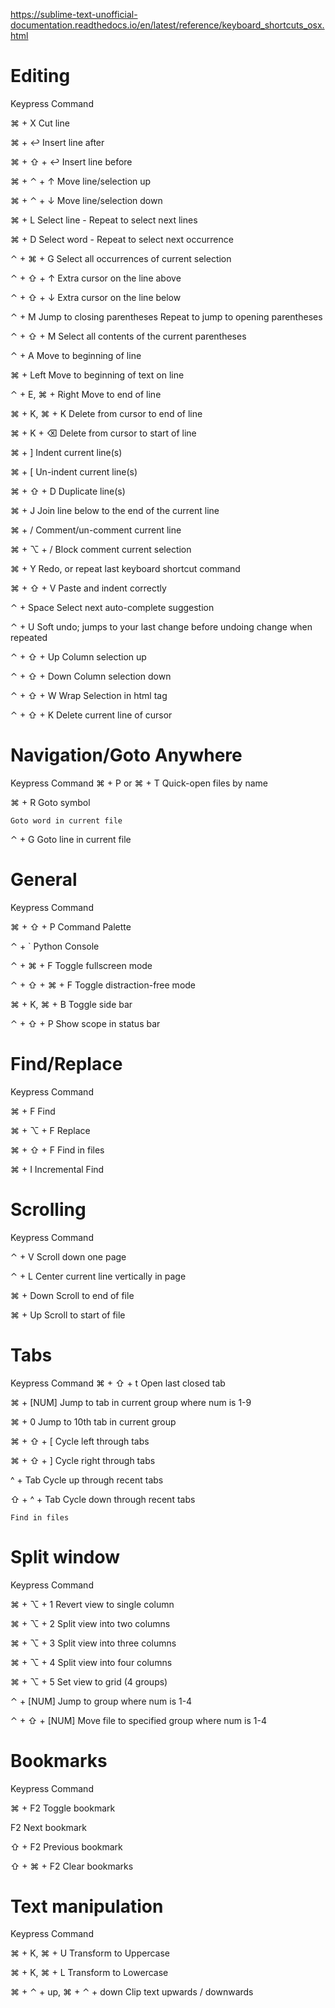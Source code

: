 https://sublime-text-unofficial-documentation.readthedocs.io/en/latest/reference/keyboard_shortcuts_osx.html

# Editing


Keypress	Command

⌘ + X	Cut line

⌘ + ↩	Insert line after

⌘ + ⇧ + ↩	Insert line before

⌘ + ⌃ + ↑	Move line/selection up

⌘ + ⌃ + ↓	Move line/selection down

⌘ + L	Select line - Repeat to select next lines

⌘ + D	Select word - Repeat to select next occurrence

⌃ + ⌘ + G	Select all occurrences of current selection

⌃ + ⇧ + ↑	Extra cursor on the line above

⌃ + ⇧ + ↓	Extra cursor on the line below

⌃ + M	Jump to closing parentheses Repeat to jump to opening parentheses

⌃ + ⇧ + M	Select all contents of the current parentheses

⌃ + A	Move to beginning of line

⌘ + Left	Move to beginning of text on line

⌃ + E, ⌘ + Right	Move to end of line

⌘ + K, ⌘ + K	Delete from cursor to end of line

⌘ + K + ⌫	Delete from cursor to start of line

⌘ + ]	Indent current line(s)

⌘ + [	Un-indent current line(s)

⌘ + ⇧ + D	Duplicate line(s)

⌘ + J	Join line below to the end of the current line

⌘ + /	Comment/un-comment current line

⌘ + ⌥ + /	Block comment current selection

⌘ + Y	Redo, or repeat last keyboard shortcut command

⌘ + ⇧ + V	Paste and indent correctly

⌃ + Space	Select next auto-complete suggestion

⌃ + U	Soft undo; jumps to your last change before undoing change when repeated

⌃ + ⇧ + Up	Column selection up

⌃ + ⇧ + Down	Column selection down

⌃ + ⇧ + W	Wrap Selection in html tag

⌃ + ⇧ + K	Delete current line of cursor

# Navigation/Goto Anywhere

Keypress	Command
⌘ + P or ⌘ + T	Quick-open files by name

⌘ + R	Goto symbol

 	Goto word in current file
  
⌃ + G	Goto line in current file

# General

Keypress	Command

⌘ + ⇧ + P	Command Palette

⌃ + `	Python Console

⌃ + ⌘ + F	Toggle fullscreen mode

⌃ + ⇧ + ⌘ + F	Toggle distraction-free mode

⌘ + K, ⌘ + B	Toggle side bar

⌃ + ⇧ + P	Show scope in status bar

# Find/Replace

Keypress	Command

⌘ + F	Find

⌘ + ⌥ + F	Replace

⌘ + ⇧ + F	Find in files

⌘ + I	Incremental Find


# Scrolling

Keypress	Command

⌃ + V	Scroll down one page

⌃ + L	Center current line vertically in page

⌘ + Down	Scroll to end of file

⌘ + Up	Scroll to start of file

# Tabs

Keypress	Command
⌘ + ⇧ + t	Open last closed tab

⌘ + [NUM]	Jump to tab in current group where num is 1-9

⌘ + 0	Jump to 10th tab in current group

⌘ + ⇧ + [	Cycle left through tabs

⌘ + ⇧ + ]	Cycle right through tabs

^ + Tab	Cycle up through recent tabs

⇧ + ^ + Tab	Cycle down through recent tabs


 	Find in files
  
# Split window

Keypress	Command

⌘ + ⌥ + 1	Revert view to single column

⌘ + ⌥ + 2	Split view into two columns

⌘ + ⌥ + 3	Split view into three columns

⌘ + ⌥ + 4	Split view into four columns

⌘ + ⌥ + 5	Set view to grid (4 groups)

⌃ + [NUM]	Jump to group where num is 1-4

⌃ + ⇧ + [NUM]	Move file to specified group where num is 1-4

# Bookmarks

Keypress	Command

⌘ + F2	Toggle bookmark

F2	Next bookmark

⇧ + F2	Previous bookmark

⇧ + ⌘ + F2	Clear bookmarks

# Text manipulation

Keypress	Command

⌘ + K, ⌘ + U	Transform to Uppercase

⌘ + K, ⌘ + L	Transform to Lowercase

⌘ + ⌃ + up, ⌘ + ⌃ + down	Clip text upwards / downwards
